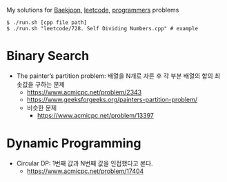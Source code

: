 
My solutions for
[Baekjoon](https://www.acmicpc.net/),
[leetcode](https://leetcode.com/problemset/all/),
[programmers](http://programmers.co.kr/learn/challenges)
problems

```shell
$ ./run.sh [cpp file path]
$ ./run.sh "leetcode/728. Self Dividing Numbers.cpp" # example
```



# Binary Search

- The painter’s partition problem: 배열을 N개로 자른 후 각 부분 배열의 합의 최솟값을 구하는 문제
  - https://www.acmicpc.net/problem/2343
  - https://www.geeksforgeeks.org/painters-partition-problem/
  - 비슷한 문제
    - https://www.acmicpc.net/problem/13397

# Dynamic Programming

- Circular DP: 1번째 값과 N번째 값을 인접했다고 본다.
  - https://www.acmicpc.net/problem/17404